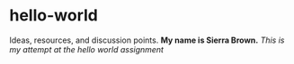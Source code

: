 # hello-world
Ideas, resources, and discussion points.
**My name is Sierra Brown.** 
*This is my attempt at the hello world assignment*
